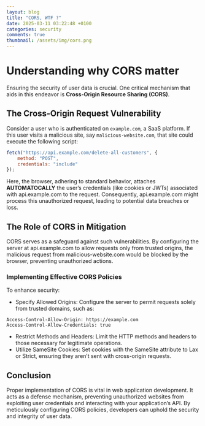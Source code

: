 ```yaml
---
layout: blog
title: "CORS, WTF ?"
date: 2025-03-11 03:22:48 +0100
categories: security
comments: true
thumbnail: /assets/img/cors.png
---
```


# Understanding why CORS matter 

Ensuring the security of user data is crucial. One critical mechanism that aids in this endeavor is **Cross-Origin Resource Sharing (CORS)**.

## The Cross-Origin Request Vulnerability

Consider a user who is authenticated on `example.com`, a SaaS platform. If this user visits a malicious site, say `malicious-website.com`, that site could execute the following script:

```javascript
fetch("https://api.example.com/delete-all-customers", {
    method: "POST",
    credentials: "include"
});
```

Here, the browser, adhering to standard behavior, attaches **AUTOMATOCALLY** the user’s credentials (like cookies or JWTs) associated with api.example.com to the request. Consequently, api.example.com might process this unauthorized request, leading to potential data breaches or loss.

## The Role of CORS in Mitigation

CORS serves as a safeguard against such vulnerabilities. By configuring the server at api.example.com to allow requests only from trusted origins, the malicious request from malicious-website.com would be blocked by the browser, preventing unauthorized actions.

### Implementing Effective CORS Policies

To enhance security:
-	Specify Allowed Origins: Configure the server to permit requests solely from trusted domains, such as:
 ```http
Access-Control-Allow-Origin: https://example.com
Access-Control-Allow-Credentials: true
```

- Restrict Methods and Headers: Limit the HTTP methods and headers to those necessary for legitimate operations.
- Utilize SameSite Cookies: Set cookies with the SameSite attribute to Lax or Strict, ensuring they aren’t sent with cross-origin requests.

## Conclusion

Proper implementation of CORS is vital in web application development. It acts as a defense mechanism, preventing unauthorized websites from exploiting user credentials and interacting with your application’s API. By meticulously configuring CORS policies, developers can uphold the security and integrity of user data.
